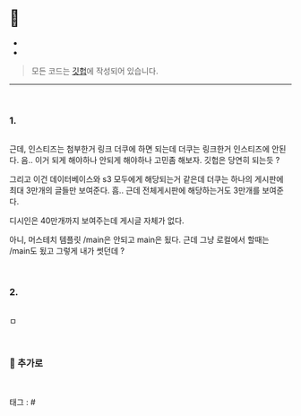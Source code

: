 <p align="center">
<img src="">
</p>

# 📖 

* 
* 

> 모든 코드는 [깃헙](https://github.com/sooolog/dev-spring-springboot)에 작성되어 있습니다.

* * *

<br>



### 1.

<p align="center">
<img src="">
</p>

근데, 인스티즈는 첨부한거 링크 더쿠에 하면 되는데 더쿠는 링크한거 인스티즈에 안된다. 음..
이거 되게 해야하나 안되게 해야하나 고민좀 해보자. 깃헙은 당연히 되는듯 ?


그리고 이건 데이터베이스와 s3 모두에게 해당되는거 같은데 더쿠는 하나의 게시판에 최대 3만개의 글들만 보여준다.
흠.. 근데 전체게시판에 해당하는거도 3만개를 보여준다.

디시인은 40만개까지 보여주는데 게시글 자체가 없다.


아니, 머스테치 템플릿 /main은 안되고 main은 됬다. 근데 그냥 로컬에서 할때는 /main도 됬고 그렇게 내가 썻던데 ?


<br>



### 2.

<p align="center">
<img src="">
</p>

ㅁ

<br>



### 🚀 추가로

<br>



태그 : #